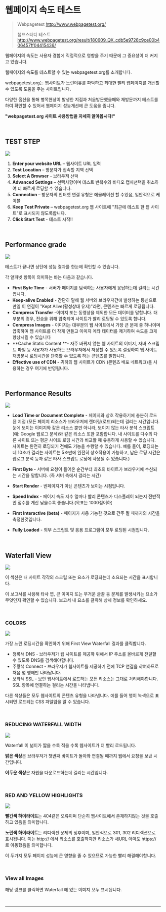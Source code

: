 # 웹페이지 속도 테스트

> Webpagetest <http://www.webpagetest.org/>
>
> 챔프스터디 테스트 http://www.webpagetest.org/result/180609_QX_cdb5e9728c9ce00b406457ff04415436/

웹페이지의 속도는 사용자 경험에 직접적으로 영향을 주기 때문에 그 중요성이 더 커지고 있습니다. 

웹페이지의 속도를 테스트할 수 있는 webpagetest.org를 소개합니다.

webpagetest.org는 웹사이트가 느린이유를 파악하고 최대한 빨리 웹페이지를 개선할 수 있도록 도움을 주는 사이트입니다.

다양한 옵션을 통해 병목현상이 발생한 지점과 처음방문했을때와 재방문까지 테스트를 하여 확인할 수 있어서 웹페이지 성능개선에 큰 도움을 줍니다.

**"webpagetest.org 사이트 사용방법을 자세히 알아봅시다!"**

<br>

##  TEST STEP

<img src="http://image.hackerschina.co.kr/images/banner/2018/step1.png">

1. **Enter your website URL** – 웹사이트 URL 입력
2. **Test Location** – 방문자가 접속할 지역 선택
3. **Select A Browser** – 브라우저 선택
4. **Advanced Settings** – 선택사항이며 테스트 반복수와 비디오 캡처선택을 취소하여 더 빠르게 로딩할 수 있습니다.
5. **Connection** – 방문자의 인터넷 연결 유형은 에뮬레이션 할 수있음, 일반적으로 케이블
6. **Keep Test Private** – webpagetest.org 웹 사이트에 "최근에 테스트 한 웹 사이트"로 표시되지 않도록합니다. 
7. **Click Start Test** - 테스트 시작!!


<br>

## Performance grade

<img src="http://image.hackerschina.co.kr/images/banner/2018/step2.png">

테스트가 끝나면 상단에 성능 결과를 한눈에 확인할 수 있습니다.

각 알파벳 항목이 의미하는 바는 다음과 같습니다.

- **First Byte Time** - 서버가 페이지를 탐색하는 사용자에게 응답하는데 걸리는 시간입니다.
- **Keep-alive Enabled** - 간단히 말해 웹 서버와 브라우저간에 발생하는 통신으로 만일 이 연결이 "Kept Alive(활성상태 유지)"라면, 콘텐츠는 빠르게 로딩됩니다.
- **Compress Transfer** -이미지 또는 동영상을 제외한 모든 데이터를 말합니다. 대부분의 경우, 전송을 위해 압축되며 사이트가 빨리 로딩될 수 있도록 합니다.
- **Compress Images** - 이미지는 대부분의 웹 사이트에서 가장 큰 문제 중 하나이며 압축하여 웹 사이트를 더 작게 만들고 이미지 메타 데이터를 제거하여 속도를 크게 향상시킬 수 있습니다
- **Cache Static Content **-  자주 바뀌지 않는 웹 사이트의 이미지, 자바 스크립트 파일 등 사용자가 사용하는 브라우저에서 저장할 수 있도록 설정하여 웹 사이트 재방문시 로딩시간을 단축할 수 있도록 하는 콘텐츠를 말합니다.
- **Effective use of CDN** - 귀하의 웹 사이트가 CDN (콘텐츠 배포 네트워크)을 사용하는 경우 여기에 반영됩니다.

<br>

## Performance Results 

<img src="http://image.hackerschina.co.kr/images/banner/2018/step3.png">

- **Load Time or Document Complete** - 페이지와 상호 작용하기에 충분히 로드된 지점
  (모든 페이지 리소스가 브라우저에 렌더링(로드)되는데 걸리는 시간입니다. 눈에 보이는 이미지와 같은 리소스 뿐만 아니라, 보이지 않는 타사 분석 스크립트(예: Google 웹로그 분석)와 같은 리소스 또한 포함합니다. 내 사이트를 다수의 다른 사이트 또는 평균 사이트 로딩 시간과 비교할 때 유용하게 사용할 수 있습니다. 사이트는 완전히 로딩되기 전에도 기능을 수행할 수 있습니다. 예를 들어, 로딩되는데 10초가 걸리는 사이트는 5초만에 완전히 상호작용이 가능하고, 남은 로딩 시간은 웹로그 분석 등과 같은 타사 스크립트 로딩에 사용될 수 있습니다.)


- **First Byte** -  서버에 요청이 들어온 순간부터 최초의 바이트가 브라우저에 수신되는 시간을 말합니다. (즉 서버 측에서 걸리는 시간)


- **Start Render** - 빈페이지가 아닌 콘텐츠가 보이는 시점입니다.


- **Speed Index** - 페이지 속도 지수 얼마나 빨리 콘텐츠가 디스플레이 되는지 전반적인 점수를 계산 낮을수록 좋습니다.(목표는 1000점이하)


- **First Interactive (beta)** -  페이지가 사용 가능한 것으로 간주 될 때까지의 시간을 측정한것입니다.


- **Fully Loaded** - 외부 스크립트 및 응용 프로그램이 모두 로딩된 시점입니다.

<br>

## Waterfall View

<img src="http://image.hackerschina.co.kr/images/banner/2018/step7.jpg">

이 섹션은 내 사이트 각각의 스크립 또는 요소가 로딩되는데 소요되는 시간을 표시합니다.

이 보고서를 사용해 타사 앱, 큰 이미지 또는 무거운 글꼴 등 문제를 발생시키는 요소가 무엇인지 확인할 수 있습니다. 보고서 내 요소를 클릭해 상세 정보를 확인하세요.

<br>

### COLORS

<img src="http://image.hackerschina.co.kr/images/banner/2018/step4.png">

가장 느린 로딩시간을 확인하기 위해 First View Waterfall 결과를 클릭합니다.

- 청록색 DNS  - 브라우저가 웹 사이트를 제공하 위해서 IP 주소를 올바르게 전달할 수 있도록 DNS를 검색해야합니다.
- 주황색 Connect  - 브라우저가 웹사이트를 제공하기 전에 TCP 연결을 햐여하므로 처음 몇 행에만 나타납니다.
- 보라색 SSL  - 보안 웹사이트에서 로드하는 모든 리소스는 그대로 처리해야합니다. SSL 항목에 연결하는 걸리는 시간을 나타냅니다.

다른 색상들은 모두 웹사이트의 콘텐츠 유형을 나타냅니다. 예를 들어 행이 녹색으로 표시되면 로드되는 CSS 파일임을 알 수 있습니다.

<br>

### REDUCING WATERFALL WIDTH

<img src="http://image.hackerschina.co.kr/images/banner/2018/step5.png">

Waterfall 이 넒이가 짧을 수록 적을 수록 웹사이트가 더 빨리 로드됩니다.

**밝은 색상**은 브라우저가 첫번째 바이트가 돌아와 연결될 때까지 웹에서 요청을 보낸 시간입니다. 

**어두운 색상**은 자원을 다운로드하는데 걸리는 시간입니다.

<br>

### RED AND YELLOW HIGHLIGHTS

<img src="http://image.hackerschina.co.kr/images/banner/2018/step6.png">

**빨간색 하이라이트**는 404같은 오류이며 단순히 웹사이트에서 존재하지않는 것을 호출하고 있음을 의미합니다.

**노란색 하이라이트**는 리디렉션 문제의 징후이며, 일반적으로 301, 302 리디렉션으로 표시됩니다. 이는 http:// 에서 리소스를 호출하지만 리소스가 새URL 아마도 https:// 로 이동했음을 의미합니다. 

이 두가지 모두 페이지 성능에 큰 영향을 줄 수 있으므로 가능한 빨리 해결해야합니다.

<br>

###  View all Images

해당 링크를 클릭하면 Waterfall 에 있는 이미지 모두 표시됩니다.

<br>

------

[^웹 페이지 속도 테스트 해석하기]: https://support.wix.com/ko/article/%EC%9B%B9-%ED%8E%98%EC%9D%B4%EC%A7%80-%EC%86%8D%EB%8F%84-%ED%85%8C%EC%8A%A4%ED%8A%B8-%ED%95%B4%EC%84%9D%ED%95%98%EA%B8%B0
[^How To Use WebPageTest - Part I]: https://www.2dogsdesign.com/how-to-webpagetest/
[^How To Use WebPageTest - Part II]: https://www.2dogsdesign.com/webpagetest-waterfall/

